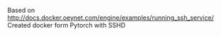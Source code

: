 Based on  http://docs.docker.oeynet.com/engine/examples/running_ssh_service/
Created docker form Pytorch with SSHD

